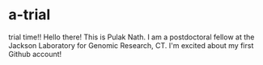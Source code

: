 # a-trial
trial time!!
Hello there! This is Pulak Nath. I am a postdoctoral fellow at the Jackson Laboratory for Genomic Research, CT. I'm excited about my first Github account!
